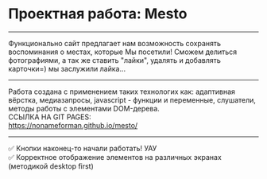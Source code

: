 # Проектная работа: Mesto  
____
Функционально сайт предлагает нам возможность сохранять воспоминания о местах, которые Мы посетили! Сможем делиться фотографиями, а так же ставить "лайки", удалять и добавлять карточки=) мы заслужили лайка...  
____
Работа создана с применением таких технологих как: адаптивная вёрстка, медиазапросы, javascript - функции и переменные, слушатели, методы работы с элементами DOM-дерева.  
CСЫЛКА НА GIT PAGES:  
https://nonameforman.github.io/mesto/  
____
:white_check_mark: Кнопки наконец-то начали работать! УАУ  
:white_check_mark: Корректное отображение элементов на различных экранах (методикой desktop first)  

